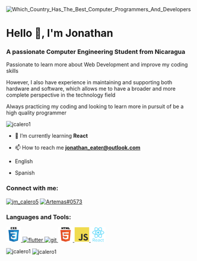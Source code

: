 <img width="1000" alt="Which_Country_Has_The_Best_Computer_Programmers_And_Developers" src="https://user-images.githubusercontent.com/52298174/235419678-f3113e0a-f916-4a4c-814e-b7349265c708.png">


<h1 align="left">Hello 👋, I'm Jonathan</h1>
<h3 align="left">A passionate Computer Engineering Student from Nicaragua</h3>
<p>Passionate to learn more about Web Development and improve my coding skills</p>
<p>However, I also have experience in maintaining and supporting both hardware and software, which allows me to have a broader and more complete perspective in the technology field</p>
<p>Always practicing my coding and looking to learn more in pursuit of be a high quality programmer</p>


<p align="left"> <img src="https://komarev.com/ghpvc/?username=jcalero1&label=Profile%20views&color=0e75b6&style=flat" alt="jcalero1" /> </p>

- 🌱 I’m currently learning **React**

- 📫 How to reach me **jonathan_eater@outlook.com**

- English

- Spanish

<h3 align="left">Connect with me:</h3>
<p align="left">
<a href="https://instagram.com/jm_calero5" target="blank"><img align="center" src="https://raw.githubusercontent.com/rahuldkjain/github-profile-readme-generator/master/src/images/icons/Social/instagram.svg" alt="jm_calero5" height="30" width="40" /></a>
<a href="https://discord.gg/Artemas#0573" target="blank"><img align="center" src="https://raw.githubusercontent.com/rahuldkjain/github-profile-readme-generator/master/src/images/icons/Social/discord.svg" alt="Artemas#0573" height="30" width="40" /></a>
</p>

<h3 align="left">Languages and Tools:</h3>
<p align="left"> <a href="https://www.w3schools.com/css/" target="_blank" rel="noreferrer"> <img src="https://raw.githubusercontent.com/devicons/devicon/master/icons/css3/css3-original-wordmark.svg" alt="css3" width="40" height="40"/> </a> <a href="https://flutter.dev" target="_blank" rel="noreferrer"> <img src="https://www.vectorlogo.zone/logos/flutterio/flutterio-icon.svg" alt="flutter" width="40" height="40"/> </a> <a href="https://git-scm.com/" target="_blank" rel="noreferrer"> <img src="https://www.vectorlogo.zone/logos/git-scm/git-scm-icon.svg" alt="git" width="40" height="40"/> </a> <a href="https://www.w3.org/html/" target="_blank" rel="noreferrer"> <img src="https://raw.githubusercontent.com/devicons/devicon/master/icons/html5/html5-original-wordmark.svg" alt="html5" width="40" height="40"/> </a> <a href="https://developer.mozilla.org/en-US/docs/Web/JavaScript" target="_blank" rel="noreferrer"> <img src="https://raw.githubusercontent.com/devicons/devicon/master/icons/javascript/javascript-original.svg" alt="javascript" width="40" height="40"/> </a> <a href="https://reactjs.org/" target="_blank" rel="noreferrer"> <img src="https://raw.githubusercontent.com/devicons/devicon/master/icons/react/react-original-wordmark.svg" alt="react" width="40" height="40"/> </a> </p>

<p><img align="left" src="https://github-readme-stats.vercel.app/api/top-langs?username=jcalero1&show_icons=true&locale=en&layout=compact" alt="jcalero1" /></p>

<p>&nbsp;<img align="center" src="https://github-readme-stats.vercel.app/api?username=jcalero1&show_icons=true&locale=en" alt="jcalero1" /></p>

